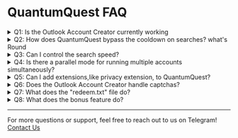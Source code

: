 # QuantumQuest FAQ

<details>
<summary>Q1: Is the Outlook Account Creator currently working</summary>

**A1:** The Outlook Account Creator feature is temporarily taken down for security reasons. it will be available again soon.

</details>

<details>
<summary>Q2: How does QuantumQuest bypass the cooldown on searches?
what's Round</summary>

**A2:** QuantumQuest checks if your account has a cooldown. If there isn’t one, it slows down the search speed, introduces intentional mistakes in search queries, clicks on search results, and scrolls through them. Additionally, it performs a random number of extra searches (between 2 to 6).

If your account does have a cooldown, the searches are split into rounds with a 15-minute interval between each. During this interval, the bot will handle other accounts and return to the original one after the cooldown period. This ensures no time is wasted.

</details>

<details>
<summary>Q3: Can I control the search speed?</summary>

**A3:** Yes, you can adjust the time interval between searches. Based on our experiments, a 7-second delay is recommended for optimal results.

</details>

<details>
<summary>Q4: Is there a parallel mode for running multiple accounts simultaneously?</summary>

**A4:** QuantumQuest does not have a built-in parallel mode due to the risk of account bans when running multiple accounts at once. However, you can run accounts in parallel by copying the bot’s folder, adding a new set of accounts, and running them separately. If you need assistance with this setup, we’re here to help.

</details>

<details>
<summary>Q5: Can I add extensions,like privacy extension, to QuantumQuest?</summary>

**A5:** Yes, QuantumQuest allows you to add browser extensions. Simply update your `settings.json` file with the extensions you want to include.

</details>

<details>
<summary>Q6: Does the Outlook Account Creator handle captchas?</summary>

**A6:** Yes, the Outlook Account Creator includes a captcha solver with approximately 70% accuracy.

</details>

<details>
<summary>Q7: What does the "redeem.txt" file do?</summary>

**A7:** The `redeem.txt` file lists accounts that have reached your specified "redeem goal points," which is set in the `settings.json` file. Once an account reaches the goal, the bot will stop farming those account for 3 days(it's recommended to give that account a 3-day break before redeeming). After redeeming remove it from the list.

</details>

<details>
<summary>Q8: What does the bonus feature do?</summary>

**A8:** The bonus feature is designed to optimize the point accumulation process for fresh accounts. If your account was just added or created, and the bonus argument is included, the bot will:

- **Set an initial goal** of 200 points.
- **Perform Bing searches** for the first level, aiming for 10-50 points.
- **Complete the TakeLessons signup** task to earn 200 points (currently in beta, so your feedback would be valuable).
- **Skip the maps bonus task** as it has been taken down by Microsoft. The bot will automatically bypass this until the feature is restored.

This approach helps new accounts gain points quickly and efficiently.

</details>

---

For more questions or support, feel free to reach out to us on Telegram! [Contact Us](https://t.me/QuantumLabs869_bot)
